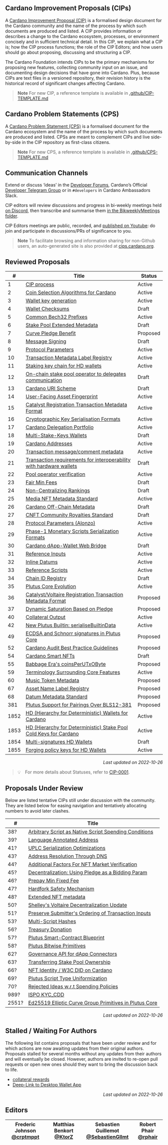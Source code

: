 ## Cardano Improvement Proposals (CIPs)

A [Cardano Improvement Proposal (CIP)](./CIP-0001) is a formalised design document for the Cardano community and the name of the process by which such documents are produced and listed. A CIP  provides information or describes a change to the Cardano ecosystem, processes, or environment concisely and in sufficient technical detail. In this CIP, we explain what a CIP is; how the CIP process functions; the role of the CIP Editors; and how users should go about proposing, discussing and structuring a CIP.

The Cardano Foundation intends CIPs to be the primary mechanisms for proposing new features, collecting community input on an issue, and documenting design decisions that have gone into Cardano. Plus, because CIPs are text files in a versioned repository, their revision history is the historical record of significant changes affecting Cardano.

> **Note** For new CIP, a reference template is available in [.github/CIP-TEMPLATE.md](.github/CIP-TEMPLATE.md)

## Cardano Problem Statements (CPS)

A [Cardano Problem Statement (CPS)](./CIP-9999) is a formalised document for the Cardano ecosystem and the name of the process by which such documents are produced and listed. CPSs are meant to complement CIPs and live side-by-side in the CIP repository as first-class citizens.

> **Note** For new CPS, a reference template is available in [.github/CPS-TEMPLATE.md](.github/CPS-TEMPLATE.md)

## Communication Channels

Extend or discuss ‘ideas’ in the [Developer Forums](https://forum.cardano.org/c/developers/cips/122), Cardano’s Official [Developer Telegram Group](https://t.me/CardanoDevelopersOfficial) or in `#developers` in Cardano Ambassadors Slack.

CIP editors will review discussions and progress in bi-weekly meetings held [on Discord](https://discord.gg/Jy9YM69Ezf), then transcribe and summarise them [in the BikweeklyMeetings folder](https://github.com/cardano-foundation/CIPs/tree/master/BiweeklyMeetings).

CIP Editors meetings are public, recorded, and [published on Youtube](https://www.youtube.com/playlist?list=PL831pmH4tfw1YkMK4FhBzoHyuSaadjdxn): do join and participate in discussions/PRs of significance to you.

> **Note** To facilitate browsing and information sharing for non-Github users, an auto-generated site is also provided at [cips.cardano.org](https://cips.cardano.org/).

## Reviewed Proposals

| # | Title | Status |
| --- | --- | --- |
| 1 | [CIP process](./CIP-0001/) | Active |
| 2 | [Coin Selection Algorithms for Cardano](./CIP-0002/) | Active |
| 3 | [Wallet key generation](./CIP-0003/) | Active |
| 4 | [Wallet Checksums](./CIP-0004/) | Draft |
| 5 | [Common Bech32 Prefixes](./CIP-0005/) | Active |
| 6 | [Stake Pool Extended Metadata](./CIP-0006/) | Draft |
| 7 | [Curve Pledge Benefit](./CIP-0007/) | Proposed |
| 8 | [Message Signing](./CIP-0008/) | Draft |
| 9 | [Protocol Parameters](./CIP-0009/) | Active |
| 10 | [Transaction Metadata Label Registry](./CIP-0010/) | Active |
| 11 | [Staking key chain for HD wallets](./CIP-0011/) | Active |
| 12 | [On-chain stake pool operator to delegates communication](./CIP-0012/) | Draft |
| 13 | [Cardano URI Scheme](./CIP-0013/) | Draft |
| 14 | [User-Facing Asset Fingerprint](./CIP-0014/) | Active |
| 15 | [Catalyst Registration Transaction Metadata Format](./CIP-0015/) | Active |
| 16 | [Cryptographic Key Serialisation Formats](./CIP-0016/) | Active |
| 17 | [Cardano Delegation Portfolio](./CIP-0017/) | Active |
| 18 | [Multi-Stake-Keys Wallets](./CIP-0018/) | Draft |
| 19 | [Cardano Addresses](./CIP-0019/) | Active |
| 20 | [Transaction message/comment metadata](./CIP-0020/) | Active |
| 21 | [Transaction requirements for interoperability with hardware wallets](./CIP-0021/) | Draft |
| 22 | [Pool operator verification](./CIP-0022/) | Active |
| 23 | [Fair Min Fees](./CIP-0023/) | Draft |
| 24 | [Non-Centralizing Rankings](./CIP-0024/) | Draft |
| 25 | [Media NFT Metadata Standard](./CIP-0025/) | Active |
| 26 | [Cardano Off-Chain Metadata](./CIP-0026/) | Draft |
| 27 | [CNFT Community Royalties Standard](./CIP-0027/) | Draft |
| 28 | [Protocol Parameters (Alonzo)](./CIP-0028/) | Active |
| 29 | [Phase-1 Monetary Scripts Serialization Formats](./CIP-0029/) | Active |
| 30 | [Cardano dApp-Wallet Web Bridge](./CIP-0030/) | Draft |
| 31 | [Reference Inputs](./CIP-0031/) | Active |
| 32 | [Inline Datums](./CIP-0032/) | Active |
| 33 | [Reference Scripts](./CIP-0033/) | Active |
| 34 | [Chain ID Registry](./CIP-0034/) | Draft |
| 35 | [Plutus Core Evolution](./CIP-0035) | Active |
| 36 | [Catalyst/Voltaire Registration Transaction Metadata Format](./CIP-0036) | Proposed |
| 37 | [Dynamic Saturation Based on Pledge](./CIP-0037) | Proposed |
| 40 | [Collateral Output](./CIP-0040) | Active |
| 42 | [New Plutus Builtin: serialiseBuiltinData](./CIP-0042) | Active |
| 49 | [ECDSA and Schnorr signatures in Plutus Core](./CIP-0049) | Proposed |
| 52 | [Cardano Audit Best Practice Guidelines](./CIP-0052) | Proposed |
| 54 | [Cardano Smart NFTs](./CIP-0054) | Draft |
| 55 | [Babbage Era's coinsPerUTxOByte](./CIP-0055) | Proposed |
| 59 | [Terminology Surrounding Core Features](./CIP-0059) | Active |
| 60 | [Music Token Metadata](./CIP-0060) | Proposed |
| 67 | [Asset Name Label Registry](./CIP-0067) | Proposed |
| 68 | [Datum Metadata Standard](./CIP-0068) | Proposed |
| 381 | [Plutus Support for Pairings Over BLS12-381](./CIP-0381) | Proposed |
| 1852 | [HD (Hierarchy for Deterministic) Wallets for Cardano](./CIP-1852/) | Active |
| 1853 | [HD (Hierarchy for Deterministic) Stake Pool Cold Keys for Cardano](./CIP-1853/) | Active |
| 1854 | [Multi-signatures HD Wallets](./CIP-1854/) | Draft |
| 1855 | [Forging policy keys for HD Wallets](./CIP-1855/) | Active |

<p align="right"><i>Last updated on 2022-10-26</i></p>

> 💡 For more details about Statuses, refer to [CIP-0001](./CIP-0001).

## Proposals Under Review

Below are listed tentative CIPs still under discussion with the community. They are listed below for easing navigation and tentatively allocating numbers to avoid later clashes.

| **#** | **Title** |
| --- | --- |
| 38? | [Arbitrary Script as Native Script Spending Conditions](https://github.com/cardano-foundation/CIPs/pull/309)
| 39? | [Language Annotated Address](https://github.com/cardano-foundation/CIPs/pull/310) |
| 41? | [UPLC Serialization Optimizations](https://github.com/cardano-foundation/CIPs/pull/314) |
| 43? | [Address Resolution Through DNS](https://github.com/cardano-foundation/CIPs/pull/319) |
| 44? | [Additional Factors For NFT Market Verification](https://github.com/cardano-foundation/CIPs/pull/226) |
| 45? | [Decentralization: Using Pledge as a Bidding Param](https://github.com/cardano-foundation/CIPs/pull/229) |
| 46? | [Prepay Min Fixed Fee](https://github.com/cardano-foundation/CIPs/pull/190) |
| 47? | [Hardfork Safety Mechanism](https://github.com/cardano-foundation/CIPs/pull/318) |
| 48? | [Extended NFT metadata](https://github.com/cardano-foundation/CIPs/pull/249) |
| 50? | [Shelley's Voltaire Decentralization Update](https://github.com/cardano-foundation/CIPs/pull/242) |
| 51? | [Preserve Submitter's Ordering of Transaction Inputs](https://github.com/cardano-foundation/CIPs/pull/231) |
| 53? | [Multi-Script Hashes](https://github.com/cardano-foundation/CIPs/pull/322) |
| 56? | [Treasury Donation](https://github.com/cardano-foundation/CIPs/pull/269) |
| 57? | [Plutus Smart-Contract Blueprint](https://github.com/cardano-foundation/CIPs/pull/258) |
| 58? | [Plutus Bitwise Primitives](https://github.com/cardano-foundation/CIPs/pull/268) |
| 62? | [Governance API for dApp Connectors](https://github.com/cardano-foundation/CIPs/pull/296) |
| 63? | [Transferring Stake Pool Ownership](https://github.com/cardano-foundation/CIPs/pull/276) |
| 66? | [NFT Identity / W3C DID on Cardano](https://github.com/cardano-foundation/CIPs/pull/294) |
| 69? | [Plutus Script Type Uniformization](https://github.com/cardano-foundation/CIPs/pull/321/) |
| 70? | [Rejected Ideas w.r.t Spending Policies](https://github.com/cardano-foundation/CIPs/pull/336) |
| 989? | [ISPO KYC_CDD](https://github.com/cardano-foundation/CIPs/pull/241) |
| 2551? | [Ed25519 Elliptic Curve Group Primitives in Plutus Core](https://github.com/cardano-foundation/CIPs/pull/308) |

<p align="right"><i>Last updated on 2022-10-26</i></p>

## Stalled / Waiting For Authors

The following list contains proposals that have been under review and for which actions are now awaiting updates from their original authors. Proposals stalled for several months without any updates from their authors and will eventually be closed. However, authors are invited to re-open pull requests or open new ones should they want to bring the discussion back to life.

- [collateral rewards](https://github.com/cardano-foundation/cips/pull/217)
- [Deep-Link to Desktop Wallet App](https://github.com/cardano-foundation/CIPs/pull/234)

<p align="right"><i>Last updated on 2022-10-26</i></p>

## Editors

| Frederic Johnson <br/> [@crptmppt][] | Matthias Benkort <br/> [@KtorZ][] | Sebastien Guillemot <br/> [@SebastienGllmt][] | Robert Phair <br/> [@rphair][] |
| ---                                  | ---                               | ---                                           | ---                            |

[@crptmppt]: https://github.com/crptmppt
[@KtorZ]: https://github.com/KtorZ
[@SebastienGllmt]: https://github.com/SebastienGllmt
[@rphair]: https://github.com/rphair

